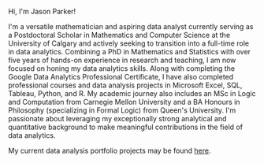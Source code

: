 Hi, I'm Jason Parker! 

I'm a versatile mathematician and aspiring data analyst currently serving as a Postdoctoral Scholar in Mathematics and Computer Science at the University of Calgary and actively seeking to transition into a full-time role in data analytics. Combining a PhD in Mathematics and Statistics with over five years of hands-on experience in research and teaching, I am now focused on honing my data analytics skills. Along with completing the Google Data Analytics Professional Certificate, I have also completed professional courses and data analysis projects in Microsoft Excel, SQL, Tableau, Python, and R. My academic journey also includes an MSc in Logic and Computation from Carnegie Mellon University and a BA Honours in Philosophy (specializing in Formal Logic) from Queen's University. I'm passionate about leveraging my exceptionally strong analytical and quantitative background to make meaningful contributions in the field of data analytics.

My current data analysis portfolio projects may be found [here](https://github.com/jasonparker1991/DataAnalysisPortfolioProjects/blob/main/README.md).

<!---
jasonparker1991/jasonparker1991 is a ✨ special ✨ repository because its `README.md` (this file) appears on your GitHub profile.
You can click the Preview link to take a look at your changes.
--->
